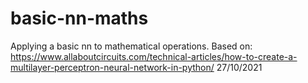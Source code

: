 # basic-nn-maths
Applying a basic nn to mathematical operations.
Based on: https://www.allaboutcircuits.com/technical-articles/how-to-create-a-multilayer-perceptron-neural-network-in-python/
27/10/2021
